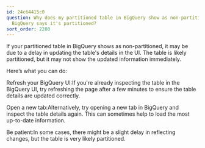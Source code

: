 ```yaml
---
id: 24c64415c0
question: Why does my partitioned table in BigQuery show as non-partitioned even though
  BigQuery says it's partitioned?
sort_order: 2280
---
```


If your partitioned table in BigQuery shows as non-partitioned, it may be due to a delay in updating the table's details in the UI. The table is likely partitioned, but it may not show the updated information immediately.

Here’s what you can do:

Refresh your BigQuery UI:If you're already inspecting the table in the BigQuery UI, try refreshing the page after a few minutes to ensure the table details are updated correctly.

Open a new tab:Alternatively, try opening a new tab in BigQuery and inspect the table details again. This can sometimes help to load the most up-to-date information.

Be patient:In some cases, there might be a slight delay in reflecting changes, but the table is very likely partitioned.

